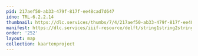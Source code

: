 ```yaml
---
pid: 217aef50-ab33-479f-817f-ee48cad7d647
idno: TRL-6.2.2.14
thumbnail: https://dlc.services/thumbs/7/4/217aef50-ab33-479f-817f-ee48cad7d647/full/400,339/0/default.jpg
manifest: https://dlc.services/iiif-resource/delft/string1string2string3/kaartenproject-2007/TRL-6.2.2.14
order: '252'
layout: map
collection: kaartenproject
---
```

